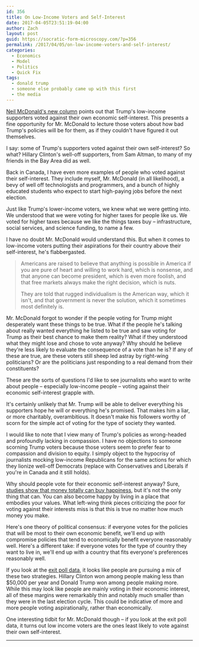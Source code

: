 ```yaml
---
id: 356
title: On Low-Income Voters and Self-Interest
date: 2017-04-05T23:51:19-04:00
author: Zach
layout: post
guid: https://socratic-form-microscopy.com/?p=356
permalink: /2017/04/05/on-low-income-voters-and-self-interest/
categories:
  - Economics
  - Model
  - Politics
  - Quick Fix
tags:
  - donald trump
  - someone else probably came up with this first
  - the media
---
```


<a href="http://www.cbc.ca/news/opinion/americans-voting-for-cuts-1.4055389">Neil McDonald's new column</a> points out that Trump's low-income supporters voted against their own economic self-interest. This presents a fine opportunity for Mr. McDonald to lecture those voters about how bad Trump's policies will be for them, as if they couldn't have figured it out themselves.

I say: some of Trump's supporters voted against their own self-interest? So what? Hillary Clinton's well-off supporters, from Sam Altman, to many of my friends in the Bay Area did as well.

Back in Canada, I have even more examples of people who voted against their self-interest. They include myself, Mr. McDonald (in all likelihood), a bevy of well off technologists and programmers, and a bunch of highly educated students who expect to start high-paying jobs before the next election.

Just like Trump's lower-income voters, we knew what we were getting into. We understood that we were voting for higher taxes for people like us. We voted for higher taxes because we like the things taxes buy – infrastructure, social services, and science funding, to name a few.

I have no doubt Mr. McDonald would understand this. But when it comes to low-income voters putting their aspirations for their country above their self-interest, he's flabbergasted.

<blockquote>Americans are raised to believe that anything is possible in America if you are pure of heart and willing to work hard, which is nonsense, and that anyone can become president, which is even more foolish, and that free markets always make the right decision, which is nuts.

They are told that rugged individualism is the American way, which it isn't, and that government is never the solution, which it sometimes most definitely is.</blockquote>
Mr. McDonald forgot to wonder if the people voting for Trump might desperately want these things to be true. What if the people he's talking about really wanted everything he listed to be true and saw voting for Trump as their best chance to make them reality? What if they understood what they might lose and chose to vote anyway? Why should he believe they're less likely to evaluate the consequence of a vote than he is? If any of these are true, are these voters still sheep led astray by right-wing politicians? Or are the politicians just responding to a real demand from their constituents?

These are the sorts of questions I'd like to see journalists who want to write about people – especially low-income people – voting against their economic self-interest grapple with.

It's certainly unlikely that Mr. Trump will be able to deliver everything his supporters hope he will or everything he's promised. That makes him a liar, or more charitably, overambitious. It doesn't make his followers worthy of scorn for the simple act of voting for the type of society they wanted.

I would like to note that I view many of Trump's policies as wrong-headed and profoundly lacking in compassion. I have no objections to someone scorning Trump voters because those voters seem to prefer fear to compassion and division to equity. I simply object to the hypocrisy of journalists mocking low-income Republicans for the same actions for which they lionize well-off Democrats (replace with Conservatives and Liberals if you're in Canada and it still holds).

Why should people vote for their economic self-interest anyway? Sure, <a href="https://www.washingtonpost.com/news/wonk/wp/2013/04/29/yes-money-really-can-buy-happiness/?utm_term=.c1d553e75fb2">studies show that money totally can buy happiness</a>, but it's not the only thing that can. You can also become happy by living in a place that embodies your values. What left-wing think pieces criticizing the poor for voting against their interests miss is that this is true no matter how much money you make.

Here's one theory of political consensus: if everyone votes for the policies that will be most to their own economic benefit, we'll end up with compromise policies that tend to economically benefit everyone reasonably well. Here's a different take: if everyone votes for the type of country they want to live in, we'll end up with a country that fits everyone's preferences reasonably well.

If you look at the <a href="https://www.nytimes.com/interactive/2016/11/08/us/politics/election-exit-polls.html?_r=0">exit poll data</a>, it looks like people are pursuing a mix of these two strategies. Hillary Clinton won among people making less than $50,000 per year and Donald Trump won among people making more. While this may look like people are mainly voting in their economic interest, all of these margins were remarkably thin and notably much smaller than they were in the last election cycle. This could be indicative of more and more people voting aspirationally, rather than economically.

One interesting tidbit for Mr. McDonald though – if you look at the exit poll data, it turns out low income voters are the ones least likely to vote against their own self-interest.

<hr class="post-end" />
